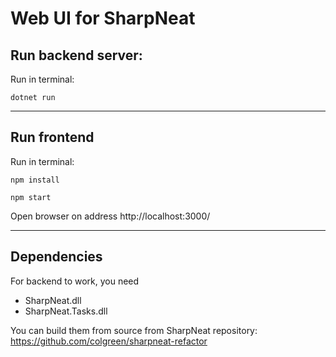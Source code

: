 # Web UI for SharpNeat
## Run backend server:
Run in terminal:

`dotnet run`

---
## Run frontend 
Run in terminal:

`npm install`

`npm start`

Open browser on address http://localhost:3000/

---

## Dependencies
For backend to work, you need 
* SharpNeat.dll
* SharpNeat.Tasks.dll

You can build them from source from SharpNeat repository:
https://github.com/colgreen/sharpneat-refactor
